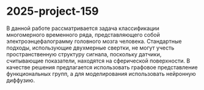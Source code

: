# 2025-project-159

В данной работе рассматривается задача классификации многомерного временного ряда, представляющего собой электроэнцефалограмму головного мозга человека. Стандартные подходы, использующие двухмерные свертки, не могут учесть пространственную структуру сигнала, поскольку датчики, считывающие показатели, находятся на сферической поверхности. В качестве решения предлагается использовать графовое представление функциональных групп, а для моделирования использовать нейронную диффузию.
